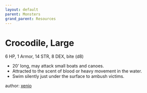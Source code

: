 ```yaml
---
layout: default
parent: Monsters
grand_parent: Resources
---
```

# Crocodile, Large
6 HP, 1 Armor, 14 STR, 8 DEX, bite (d8)  
- 20’ long, may attack small boats and canoes.  
- Attracted to the scent of blood or heavy movement in the water.  
- Swim silently just under the surface to ambush victims.  

author: [xenio](https://xenioinabottle.blogspot.com) 
